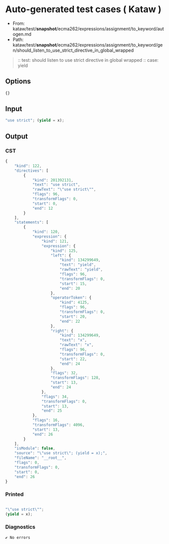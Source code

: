 # Auto-generated test cases ( Kataw )
- From: kataw/test/__snapshot__/ecma262/expressions/assignment/to_keyword/autogen.md
- Path: kataw/test/__snapshot__/ecma262/expressions/assignment/to_keyword/gen/should_listen_to_use_strict_directive_in_global_wrapped
> :: test: should listen to use strict directive in global wrapped
> :: case: yield
## Options

`````js
{}
`````
## Input

`````js
"use strict"; (yield = x);
`````
## Output

### CST

```javascript
{
    "kind": 122,
    "directives": [
        {
            "kind": 201392131,
            "text": "use strict",
            "rawText": "\"use strict\"",
            "flags": 96,
            "transformFlags": 0,
            "start": 0,
            "end": 12
        }
    ],
    "statements": [
        {
            "kind": 120,
            "expression": {
                "kind": 121,
                "expression": {
                    "kind": 125,
                    "left": {
                        "kind": 134299649,
                        "text": "yield",
                        "rawText": "yield",
                        "flags": 96,
                        "transformFlags": 0,
                        "start": 15,
                        "end": 20
                    },
                    "operatorToken": {
                        "kind": 4125,
                        "flags": 96,
                        "transformFlags": 0,
                        "start": 20,
                        "end": 22
                    },
                    "right": {
                        "kind": 134299649,
                        "text": "x",
                        "rawText": "x",
                        "flags": 96,
                        "transformFlags": 0,
                        "start": 22,
                        "end": 24
                    },
                    "flags": 32,
                    "transformFlags": 128,
                    "start": 13,
                    "end": 24
                },
                "flags": 34,
                "transformFlags": 0,
                "start": 13,
                "end": 25
            },
            "flags": 16,
            "transformFlags": 4096,
            "start": 13,
            "end": 26
        }
    ],
    "isModule": false,
    "source": "\"use strict\"; (yield = x);",
    "fileName": "__root__",
    "flags": 0,
    "transformFlags": 0,
    "start": 0,
    "end": 26
}
```

### Printed

```javascript

"\"use strict\"";
(yield = x);
```

### Diagnostics

```javascript
✔ No errors
```

